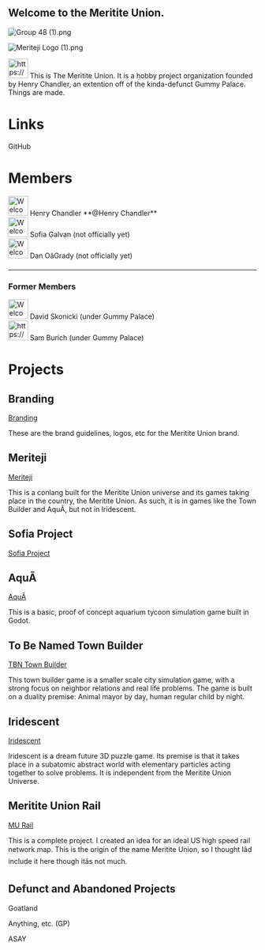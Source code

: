 ## Welcome to the Meritite Union.

![Group 48 (1).png](Welcome%20fb7cc9fe38f349348f6e973711717ebc/Group_48_(1).png)

![Meriteji Logo (1).png](Welcome%20fb7cc9fe38f349348f6e973711717ebc/Meriteji_Logo_(1).png)

<aside>
<img src="https://www.notion.so/icons/arrow-northeast_gray.svg" alt="https://www.notion.so/icons/arrow-northeast_gray.svg" width="40px" /> This is The Meritite Union.
It is a hobby project organization founded by Henry Chandler, an extention off of the kinda-defunct Gummy Palace.
Things are made.

</aside>

# Links

GitHub

# Members

<aside>
<img src="Welcome%20fb7cc9fe38f349348f6e973711717ebc/IMG_8038.jpeg" alt="Welcome%20fb7cc9fe38f349348f6e973711717ebc/IMG_8038.jpeg" width="40px" /> Henry Chandler  **@Henry Chandler**

</aside>

<aside>
<img src="Welcome%20fb7cc9fe38f349348f6e973711717ebc/IMG_0172.jpeg" alt="Welcome%20fb7cc9fe38f349348f6e973711717ebc/IMG_0172.jpeg" width="40px" /> Sofia Galvan (not officially yet)

</aside>

<aside>
<img src="Welcome%20fb7cc9fe38f349348f6e973711717ebc/IMG_7228.jpeg" alt="Welcome%20fb7cc9fe38f349348f6e973711717ebc/IMG_7228.jpeg" width="40px" /> Dan OâGrady (not officially yet)

</aside>

---

### Former Members

<aside>
<img src="Welcome%20fb7cc9fe38f349348f6e973711717ebc/IMG_8039.jpeg" alt="Welcome%20fb7cc9fe38f349348f6e973711717ebc/IMG_8039.jpeg" width="40px" /> David Skonicki (under Gummy Palace)

</aside>

<aside>
<img src="https://www.notion.so/icons/square-alternate_lightgray.svg" alt="https://www.notion.so/icons/square-alternate_lightgray.svg" width="40px" /> Sam Burich (under Gummy Palace)

</aside>

# Projects

## Branding

[Branding](https://www.notion.so/Branding-3e96af10e0a54a969ff3e303160007f9?pvs=21)

These are the brand guidelines, logos, etc for the Meritite Union brand.

## Meriteji

[Meriteji](https://www.notion.so/Meriteji-563fce0fb1e843d58494be06747cff2e?pvs=21)

This is a conlang built for the Meritite Union universe and its games taking place in the country, the Meritite Union. As such, it is in games like the Town Builder and AquÃ­, but not in Iridescent.

## Sofia Project

[Sofia Project](https://www.notion.so/Sofia-Project-df02236371ac4a17ac0273d2191d41b8?pvs=21)

## AquÃ­

[AquÃ­](https://www.notion.so/Aqu-8cfd61f45c10431d9f32100ad14daa38?pvs=21)

This is a basic, proof of concept aquarium tycoon simulation game built in Godot.

## To Be Named Town Builder

[TBN Town Builder](https://www.notion.so/TBN-Town-Builder-0b13fc5be9a84d599a0bc2d1be64666f?pvs=21)

This town builder game is a smaller scale city simulation game, with a strong focus on neighbor relations and real life problems. The game is built on a duality premise: Animal mayor by day, human regular child by night.

## Iridescent

[Iridescent](https://www.notion.so/Iridescent-529b7af21fac42ec81435cff184c5bb5?pvs=21)

Iridescent is a dream future 3D puzzle game. Its premise is that it takes place in a subatomic abstract world with elementary particles acting together to solve problems. It is independent from the Meritite Union Universe.

## Meritite Union Rail

[MU Rail](https://www.notion.so/MU-Rail-8b18b76e98fa4f6b95f7b65affcf32be?pvs=21)

This is a complete project. I created an idea for an ideal US high speed rail network map. This is the origin of the name Meritite Union, so I thought Iâd include it here though itâs not much.

## Defunct and Abandoned Projects

Goatland

Anything, etc. (GP)

ASAY
